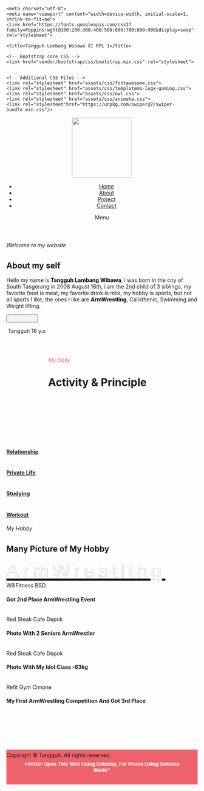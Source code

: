 <!DOCTYPE html>
<html lang="en">

  <head>

    <meta charset="utf-8">
    <meta name="viewport" content="width=device-width, initial-scale=1, shrink-to-fit=no">
    <link href="https://fonts.googleapis.com/css2?family=Poppins:wght@100;200;300;400;500;600;700;800;900&display=swap" rel="stylesheet">

    <title>Tangguh Lambang Wibawa XI RPL 1</title>

    <!-- Bootstrap core CSS -->
    <link href="vendor/bootstrap/css/bootstrap.min.css" rel="stylesheet">


    <!-- Additional CSS Files -->
    <link rel="stylesheet" href="assets/css/fontawesome.css">
    <link rel="stylesheet" href="assets/css/templatemo-lugx-gaming.css">
    <link rel="stylesheet" href="assets/css/owl.css">
    <link rel="stylesheet" href="assets/css/animate.css">
    <link rel="stylesheet"href="https://unpkg.com/swiper@7/swiper-bundle.min.css"/>
<!--
    <style>
    
/*

TemplateMo 589 lugx gaming

https://templatemo.com/tm-589-lugx-gaming

*/

/* ---------------------------------------------
Table of contents
------------------------------------------------
01. font & reset css
02. reset
03. global styles
04. header
05. banner
06. features
07. testimonials
08. contact
09. footer

--------------------------------------------- */
/* 
---------------------------------------------
font & reset css
--------------------------------------------- 
*/
@import url("https://fonts.googleapis.com/css2?family=Poppins:wght@100;200;300;400;500;600;700;800;900");
/* 
---------------------------------------------
reset
--------------------------------------------- 
*/
html, body, div, span, applet, object, iframe, h1, h2, h3, h4, h5, h6, p, blockquote, div
pre, a, abbr, acronym, address, big, cite, code, del, dfn, em, font, img, ins, kbd, q,
s, samp, small, strike, strong, sub, sup, tt, var, b, u, i, center, dl, dt, dd, ol, ul, li,
figure, header, nav, section, article, aside, footer, figcaption {
  margin: 0;
  padding: 0;
  border: 0;
  outline: 0;
}

.clearfix:after {
  content: ".";
  display: block;
  clear: both;
  visibility: hidden;
  line-height: 0;
  height: 0;
}

.clearfix {
  display: inline-block;
}

html[xmlns] .clearfix {
  display: block;
}

* html .clearfix {
  height: 1%;
}

ul, li {
  padding: 0;
  margin: 0;
  list-style: none;
}

header, nav, section, article, aside, footer, hgroup {
  display: block;
}

* {
  box-sizing: border-box;
}

html, body {
  font-family: 'Poppins', sans-serif;
  -ms-text-size-adjust: 100%;
  -webkit-font-smoothing: antialiased;
  -moz-osx-font-smoothing: grayscale;
}

a {
  text-decoration: none !important;
}

h1, h2, h3, h4, h5, h6 {
  color: #1e1e1e;
  margin-top: 0px;
  margin-bottom: 0px;
  font-weight: 700;
}

ul {
  margin-bottom: 0px;
}

p {
  font-size: 14px;
  line-height: 28px;
  color: #4a4a4a;
}

img {
  width: 100%;
  overflow: hidden;
}

/* 
---------------------------------------------
Global Styles
--------------------------------------------- 
*/
html,
body {
  font-family: 'Poppins', sans-serif;
}

::selection {
  background: #0071f8;
  color: #fff;
}

::-moz-selection {
  background: #0071f8;
  color: #fff;
}

.section {
  margin-top: 120px;
}

.section-heading {
  margin-bottom: 70px;
}

.section-heading h2 {
  font-size: 36px;
  font-weight: 700;
  text-transform: capitalize;
  margin-top: 20px;
  line-height: 44px;
}

.section-heading h2 em {
  font-style: normal;
  color: #0071f8;
}

.section-heading h6 {
  color: #ee626b;
  font-size: 15px;
  text-transform: uppercase;
  font-weight: 700;
}

.main-button a {
  display: inline-block;
  background-color: transparent;
  text-transform: uppercase;
  color: transparent;
  font-size: 14px;
  font-weight: 600;
  height: 50px;
  line-height: 50px;
  padding: 0px 30px;
  border-radius: 25px;
  transition: all .3s;
}

.main-button a:hover {
  background-color: transparent;
  color: transparent;
}

/* 
---------------------------------------------
Pre-loader Style
--------------------------------------------- 
*/

.js-preloader {
  position: fixed;
  top: 0;
  left: 0;
  right: 0;
  bottom: 0;
  background-color: rgba(0,0,0,0.99);
  display: -webkit-box;
  display: flex;
  -webkit-box-align: center;
  align-items: center;
  -webkit-box-pack: center;
  justify-content: center;
  opacity: 1;
  visibility: visible;
  z-index: 9999;
  -webkit-transition: opacity 0.25s ease;
  transition: opacity 0.25s ease;
}

.js-preloader.loaded {
  opacity: 0;
  visibility: hidden;
  pointer-events: none;
}

@-webkit-keyframes dot {
  50% {
      -webkit-transform: translateX(96px);
      transform: translateX(96px);
  }
}

@keyframes dot {
  50% {
      -webkit-transform: translateX(96px);
      transform: translateX(96px);
  }
}

@-webkit-keyframes dots {
  50% {
      -webkit-transform: translateX(-31px);
      transform: translateX(-31px);
  }
}

@keyframes dots {
  50% {
      -webkit-transform: translateX(-31px);
      transform: translateX(-31px);
  }
}

.preloader-inner {
  position: relative;
  width: 142px;
  height: 40px;
  background: transparent;
}

.preloader-inner .dot {
  position: absolute;
  width: 16px;
  height: 16px;
  top: 12px;
  left: 15px;
  background: #0071f8;
  border-radius: 50%;
  -webkit-transform: translateX(0);
  transform: translateX(0);
  -webkit-animation: dot 2.8s infinite;
  animation: dot 2.8s infinite;
}

.preloader-inner .dots {
  -webkit-transform: translateX(0);
  transform: translateX(0);
  margin-top: 12px;
  margin-left: 31px;
  -webkit-animation: dots 2.8s infinite;
  animation: dots 2.8s infinite;
}

.preloader-inner .dots span {
  display: block;
  float: left;
  width: 16px;
  height: 16px;
  margin-left: 16px;
  background: #0071f8;
  border-radius: 50%;
}



/* 
---------------------------------------------
Header Style
--------------------------------------------- 
*/

.background-header {
  background-color: #0071f8 !important;
  border-radius: 0px 0px 25px 25px;
  height: 80px!important;
  position: fixed!important;
  top: 0!important;
  left: 0;
  right: 0;
  box-shadow: 0px 0px 10px rgba(0,0,0,0.15)!important;
  -webkit-transition: all .5s ease 0s;
  -moz-transition: all .5s ease 0s;
  -o-transition: all .5s ease 0s;
  transition: all .5s ease 0s;
}

.background-header .logo img {
  max-width: 110px;
}

.header-area {
  position: absolute;
  background-color: transparent;
  top: 40px;
  left: 0;
  right: 0;
  z-index: 100;
  -webkit-transition: all .5s ease 0s;
  -moz-transition: all .5s ease 0s;
  -o-transition: all .5s ease 0s;
  transition: all .5s ease 0s;
}

.header-area .main-nav {
  background: transparent;
  display: flex;
}

.logo {
  margin-top: 15px;
}

.header-area .main-nav .logo {
  -webkit-transition: all 0.3s ease 0s;
  -moz-transition: all 0.3s ease 0s;
  -o-transition: all 0.3s ease 0s;
  transition: all 0.3s ease 0s;
  display: inline-block;
}

.header-area .main-nav .logo h1 {
  font-size: 36px;
  text-transform: uppercase;
  color: #fff;
  font-weight: 600;
  margin-right: 30px;
  padding-right: 30px;
  border-right: 1px solid rgba(250, 250, 250, 0.3);
}

.background-header .main-nav .logo{
  margin-top: 30px;
}

.header-area .main-nav ul.nav {
  border-radius: 0px 0px 25px 25px;
  flex-basis: 100%;
  margin-top: 10px;
  justify-content: right;
  -webkit-transition: all 0.3s ease 0s;
  -moz-transition: all 0.3s ease 0s;
  -o-transition: all 0.3s ease 0s;
  transition: all 0.3s ease 0s;
  position: relative;
  z-index: 999;
}

.header-area .main-nav .nav li:last-child {
  padding-right: 0px;
}

.header-area .main-nav .nav li {
  padding-left: 10px;
  padding-right: 10px;
  height: 40px;
  line-height: 40px;
}

.header-area .main-nav .nav li a {
  display: block;
  padding-left: 20px;
  padding-right: 20px;
  border-radius: 20px;
  font-weight: 300;
  font-size: 15px;
  height: 40px;
  line-height: 40px;
  text-transform: capitalize;
  color: #fff;
  -webkit-transition: all 0.4s ease 0s;
  -moz-transition: all 0.4s ease 0s;
  -o-transition: all 0.4s ease 0s;
  transition: all 0.4s ease 0s;
  border: transparent;
  letter-spacing: .25px;
}

/* .header-area .main-nav .nav li:last-child a {
  background-color: #000000;
  text-transform: uppercase;
  font-weight: 500;
} */

/* .header-area .main-nav .nav li:last-child:hover a {
  background-color: #ee626b;
} */

.header-area .main-nav .nav li:hover a {
  background-color: rgba(255, 255, 255, 0.10);
}

.header-area .main-nav .nav li a.active {
  color: #fff;
  background-color: #ee626b;
}

.background-header .main-nav .nav li a.active {
  color: #fff;
  background-color: #ee626b;
}

.header-area .main-nav .menu-trigger {
  cursor: pointer;
  position: absolute;
  top: 33px;
  width: 32px;
  height: 40px;
  text-indent: -9999em;
  z-index: 99;
  right: 20px;
  display: none;
}

.background-header .main-nav .menu-trigger {
  top: 22px;
}

.background-header .main-nav ul.nav {
  margin-top: 20px;
}

.header-area .main-nav .menu-trigger span,
.header-area .main-nav .menu-trigger span:before,
.header-area .main-nav .menu-trigger span:after {
  -moz-transition: all 0.4s;
  -o-transition: all 0.4s;
  -webkit-transition: all 0.4s;
  transition: all 0.4s;
  background-color: #fff;
  display: block;
  position: absolute;
  width: 30px;
  height: 2px;
  left: 0;
}

.header-area .main-nav .menu-trigger span:before,
.header-area .main-nav .menu-trigger span:after {
  -moz-transition: all 0.4s;
  -o-transition: all 0.4s;
  -webkit-transition: all 0.4s;
  transition: all 0.4s;
  background-color: #fff;
  display: block;
  position: absolute;
  width: 30px;
  height: 2px;
  left: 0;
  width: 75%;
}

.header-area .main-nav .menu-trigger span:before,
.header-area .main-nav .menu-trigger span:after {
  content: "";
}

.header-area .main-nav .menu-trigger span {
  top: 16px;
}

.header-area .main-nav .menu-trigger span:before {
  -moz-transform-origin: 33% 100%;
  -ms-transform-origin: 33% 100%;
  -webkit-transform-origin: 33% 100%;
  transform-origin: 33% 100%;
  top: -10px;
  z-index: 10;
}

.header-area .main-nav .menu-trigger span:after {
  -moz-transform-origin: 33% 0;
  -ms-transform-origin: 33% 0;
  -webkit-transform-origin: 33% 0;
  transform-origin: 33% 0;
  top: 10px;
}

.header-area .main-nav .menu-trigger.active span,
.header-area .main-nav .menu-trigger.active span:before,
.header-area .main-nav .menu-trigger.active span:after {
  background-color: transparent;
  width: 100%;
}

.header-area .main-nav .menu-trigger.active span:before {
  -moz-transform: translateY(6px) translateX(1px) rotate(45deg);
  -ms-transform: translateY(6px) translateX(1px) rotate(45deg);
  -webkit-transform: translateY(6px) translateX(1px) rotate(45deg);
  transform: translateY(6px) translateX(1px) rotate(45deg);
  background-color: #fff;
}

.background-header .main-nav .menu-trigger.active span:before {
  background-color: #fff;
}

.header-area .main-nav .menu-trigger.active span:after {
  -moz-transform: translateY(-6px) translateX(1px) rotate(-45deg);
  -ms-transform: translateY(-6px) translateX(1px) rotate(-45deg);
  -webkit-transform: translateY(-6px) translateX(1px) rotate(-45deg);
  transform: translateY(-6px) translateX(1px) rotate(-45deg);
  background-color: #fff;
}

.background-header .main-nav .menu-trigger.active span:after {
  background-color: #fff;
}

.header-area.header-sticky .nav li a.active {
  color: #fff;
}

.visible{
  display:inline !important;
}

@media (max-width: 1200px) {
  .header-area .main-nav .nav li {
    padding-left: 5px;
    padding-right: 5px;
  }

}

@media (max-width: 767px) {
  .background-header .main-nav {
    box-shadow: 0px 0px 15px rgba(0, 0, 0, 0.15);
    border-radius: 0px 0px 25px 25px;
    width: 100%;
  }
  .background-header .main-nav .nav,
  .header-area .main-nav .nav {
    background-color: #fff;
  }
  .background-header .main-nav .nav li a,
  .header-area .main-nav .nav li a {
    line-height: 50px;
    height: 50px;
    font-weight: 400;
    color: #1e1e1e;
    background-color: #fff;
     border-radius: 0px 0px 25px 25px;
  }
  .background-header .main-nav .nav li,
  .header-area .main-nav .nav li {
    border-top: 1px solid #ddd;
    background-color: #f1f0fe;
    height: 50px;
    border-radius: 0px 0px 25px 25px;
  }
  .background-header .main-nav .nav li:last-child,
  .header-area .main-nav .nav li:last-child {
    border-radius: 0px 0px 25px 25px;
  }
  .header-area .main-nav .nav {
    height: auto;
    flex-basis: 100%;
  }
  .header-area .main-nav .logo {
    position: absolute;
    left: 30px;
    top: 0px;
  }
  .background-header .main-nav .logo {
    top: 0px;
  }
  .background-header .main-nav .border-button {
    top: 0px !important;
  }
  .header-area .main-nav .border-button {
    position: absolute;
    top: 15px;
    right: 70px;
  }
  .header-area.header-sticky .nav li a:hover,
  .header-area.header-sticky .nav li a.active {
    color: #000000!important;
    opacity: 1;
  }
  .header-area.header-sticky .nav li.search-icon a {
    width: 100%;
  }
  .header-area .nav li:last-child a {
    background-color: transparent !important;
    font-weight: 300 !important;
    text-transform: capitalize !important;
  }
  .header-area {
    background-color: transparent;
    padding: 0px 15px;
    height: 80px;
    box-shadow: none;
    text-align: center;
  }
  .header-area .container {
    padding: 0px;
  }
  .header-area .logo {
    margin-left: 0px;
    margin-top: 30px;
  }
  .header-area .menu-trigger {
    display: block !important;
  }
  .header-area .main-nav {
    overflow: hidden;
  }
  .header-area .main-nav .nav {
    float: none;
    width: 100%;
    display: none;
    -webkit-transition: all 0s ease 0s;
    -moz-transition: all 0s ease 0s;
    -o-transition: all 0s ease 0s;
    transition: all 0s ease 0s;
    margin-left: 0px;
  }
  .header-area .main-nav .nav li:first-child {
    border-top: 1px solid #eee;
  }
  .header-area.header-sticky .nav {
    margin-top: 100px !important;
  }
  .background-header.header-sticky .nav {
    margin-top: 80px !important;
  }
  .header-area .main-nav .nav li {
    width: 100%;
    background: #fff;
    padding-left: 0px !important;
    padding-right: 0px !important;
  }
  
}

/* 
---------------------------------------------
Banner Style
--------------------------------------------- 
*/

.main-banner {
  background-image: url(../images/banner-bg.jpg);
  border-radius: 0px 0px 150px 150px;
  background-position: center bottom;
  background-repeat: no-repeat;
  background-size: cover;
  padding: 225px 0px;
}

.main-banner .caption h6 {
  font-size: 20px;
  text-transform: uppercase;
  color: #fff;
  font-weight: 500;
  letter-spacing: 0.5px;
}

.main-banner .caption h2 {
  font-size: 48px;
  color: #fff;
  margin-top: 20px;
  position: relative;
  padding-bottom: 5px;
  margin-bottom: 40px;
}

.main-banner .caption h2:after {
  position: absolute;
  background-image: url(../images/caption-dec.png);
  width: 202px;
  height: 12px;
  content: '';
  left: 125px;
  bottom: 0;
}

.main-banner .caption p {
  color: #fff;
  margin-bottom: 70px;
}

.main-banner .caption form {
  position: relative;
  max-width: 450px;
}

.main-banner .caption form input {
  max-width: 450px;
  width: 100%;
  height: 50px;
  outline: none;
  border-radius: 25px;
  background-color: #fff;
  border: none;
  padding: 0px 25px;
  font-size: 14px;
  color: #7a7a7a;
}

.main-banner .caption form button {
  display: inline-block;
  height: 50px;
  line-height: 50px;
  background-color: #ee626b;
  color: #fff;
  font-size: 15px;
  text-transform: uppercase;
  font-weight: 500;
  padding: 0px 25px;
  border: none;
  border-radius: 25px;
  position: absolute;
  right: 0;
  top: 0;
  transition: all .3s;
}

.main-banner .caption form button:hover {
  background-color: #0071f8;
}

.main-banner .right-image {
  position: relative;
}

.main-banner .right-image img {
  border-radius: 25px;
}

.main-banner .right-image span.price {
  position: absolute;
  right: 20px;
  top: 20px;
  border-radius: 25px;
  background-color: #008af8;
  font-size: 22px;
  text-transform: uppercase;
  font-weight: 700;
  color: #fff;
  padding: 4px 15px;
}

.main-banner .right-image span.offer {
  position: absolute;
  left: -25px;
  bottom: -25px;
  border-radius: 50%;
  background-color: #ee626b;
  font-size: 28px;
  text-transform: uppercase;
  font-weight: 700;
  color: #fff;
  display: inline-block;
  width: 100px;
  height: 100px;
  text-align: center;
  line-height: 100px;
}



/* 
---------------------------------------------
Services Style
--------------------------------------------- 
*/

.features {
  margin-top: -80px;
}

.features .item {
  padding: 35px;
  box-shadow: 0px 0px 15px rgba(0, 0, 0, 0.15);
  border-radius: 25px;
  background-color: #fff;
  text-align: center;
}

.features .item h4 {
  font-size: 17px;
  margin-top: 25px;
  text-transform: uppercase;
}

.features .item .image {
  width: 90px;
  height: 90px;
  display: inline-block;
  text-align: center;
  line-height: 90px;
  background-color: #0071f8;
  border-radius: 50%;
  transition: all .3s;
}

.features .item:hover .image {
  background-color: #ee626b;
}



/* 
---------------------------------------------
Trending Style
--------------------------------------------- 
*/

.trending .main-button {
  margin-top: 32px;
  text-align: right;
}

.trending .item  {
  background-color: #eeeeee;
  position: relative;
  overflow: hidden;
  border-radius: 25px;
  margin-bottom: 30px;
}

.trending .item .thumb {
  position: relative;
  border-radius: 25px;
  overflow: hidden;
}

.trending .item span.price em {
  font-style: normal;
  font-weight: 400;
  font-size: 14px;
  text-decoration: line-through;
  display: block;
}

.trending .item span.price {
  text-align: right;
  position: absolute;
  right: 20px;
  top: 20px;
  border-radius: 10px;
  background-color: #008af8;
  font-size: 17px;
  text-transform: uppercase;
  font-weight: 600;
  color: #fff;
  padding: 8px 15px 6px 15px;
}

.trending .item .down-content {
  padding: 25px;
}

.trending .item .down-content span.category {
  font-size: 14px;
  color: #7a7a7a;
  margin-bottom: 5px;
  display: inline-block;
}

.trending .item .down-content h4 {
  font-size: 17px;
  font-weight: 600;
  transition: all .3s;
}

.trending .item .down-content a {
  position: absolute;
  display: inline-block;
  text-align: center;
  line-height: 40px;
  width: 40px;
  height: 40px;
  background-color: #ee626b;
  color: #fff;
  border-radius: 50%;
  right: 25px;
  bottom: 25px;
  transition: all .3s;
}

.trending .item:hover .down-content h4 {
  color: #0071f8;
}

.trending .item:hover .down-content a {
  background-color: #0071f8;
}


/* 
---------------------------------------------
Most Played Style
--------------------------------------------- 
*/

.most-played {
  background-color: #f7f7f7;
  padding: 100px 0px;
  border-radius: 150px;
}

.most-played .main-button {
  margin-top: 32px;
  text-align: right;
}

.most-played .item  {
  background-color: #fff;
  position: relative;
  border-radius: 25px;
  text-align: center;
  margin-bottom: 40px;
}

.most-played .item .thumb {
  position: relative;
  border-radius: 25px;
  overflow: hidden;
}

.most-played .item .down-content {
  padding: 20px 15px 40px 15px;
}

.most-played .item .down-content span.category {
  font-size: 14px;
  color: #7a7a7a;
  margin-bottom: 5px;
  display: inline-block;
}

.most-played .item .down-content h4 {
  font-size: 17px;
  font-weight: 600;
  transition: all .3s;
}

.most-played .item .down-content a {
  position: absolute;
  display: inline-block;
  text-align: center;
  line-height: 40px;
  height: 40px;
  padding: 0px 15px;
  background-color: #ee626b;
  color: #fff;
  border-radius: 20px;
  font-size: 15px;
  text-transform: uppercase;
  font-weight: 600;
  left: 50%;
  transform: translateX(-50%);
  bottom: -20px;
  transition: all .3s;
}

.most-played .item:hover .down-content h4 {
  color: #0071f8;
}

.most-played .item:hover .down-content a {
  background-color: #0071f8;
}


/* 
---------------------------------------------
Categories Style
--------------------------------------------- 
*/

.categories .main-button {
  margin-top: 30px;
}

.categories .item  {
  background-color: #0071f8;
  position: relative;
  border-radius: 25px;
  text-align: center;
  margin-bottom: 30px;
}

.categories .item .thumb {
  position: relative;
  border-radius: 25px;
  overflow: hidden;
}

.categories .item h4 {
  font-size: 17px;
  font-weight: 600;
  color: #fff;
  padding: 22px;
  margin-bottom: 0px;
}

/* 
---------------------------------------------
CTA Style
--------------------------------------------- 
*/

.cta {
  position: relative;
}

.cta::after {
  background-image: url(../images/);
  max-width: 550px;
  max-height: 510px;
  width: 100%;
  height: 100%;
  position: absolute;
  content: '';
  border-radius: 25px;
  left: 50%;
  transform: translateX(-275px);
  top: 0;
  z-index: -1;
}

.cta .shop {
  margin-top: 80px;
  background-color: #f7f7f7;
  border-radius: 25px;
  padding: 80px;
}

.cta .shop .section-heading {
  margin-right: 30px;
  margin-bottom: 50px;
}

.cta .shop p {
  font-weight: 600;
  font-size: 16px;
}

.cta .shop .main-button {
  margin-top: 50px;
}

.cta .subscribe {
  background-color: #f7f7f7;
  border-radius: 25px;
  padding: 80px 60px;
}

.cta .subscribe .section-heading {
  margin-bottom: 50px;
}

.cta .subscribe form {
  position: relative;
  max-width: 100%;
}

.cta .subscribe form input {
  max-width: 100%;
  width: 100%;
  height: 50px;
  outline: none;
  border-radius: 25px;
  background-color: #fff;
  border: none;
  padding: 0px 25px;
  font-size: 14px;
  color: #7a7a7a;
}

.cta .subscribe form button {
  display: inline-block;
  height: 50px;
  line-height: 50px;
  background-color: #ee626b;
  color: #fff;
  font-size: 15px;
  text-transform: uppercase;
  font-weight: 500;
  padding: 0px 25px;
  border: none;
  border-radius: 25px;
  position: absolute;
  right: 0;
  top: 0;
  transition: all .3s;
}

.cta .subscribe form button:hover {
  background-color: #0071f8;
}


/* 
---------------------------------------------
Footer Style
--------------------------------------------- 
*/

footer {
  margin-top: 300px;
  background-color: #0071f8;
  background-repeat: no-repeat;
  background-size: cover;
  background-image: url(../images/footer-bg.jpg);
  min-height: 150px;
  border-radius: 150px 150px 0px 0px;
}

footer p {
  text-align: center;
  line-height: 90px;
  color: #fff;
  font-size: 16px;
  font-weight: 400;
}

footer p a {
  color: #fff;
  transition: all .3s;
  position: relative;
  z-index: 3;
}

footer p a:hover {
  opacity: 0.75;
}


/* 
---------------------------------------------
Page Header Style
--------------------------------------------- 
*/

.page-heading {
  background-image: url(../images/page-heading-bg.jpg);
  border-radius: 0px 0px 150px 150px;
  background-position: center bottom;
  background-repeat: no-repeat;
  background-size: cover;
  padding: 200px 0px 100px 0px;
  text-align: center;
}

.page-heading span {
  display: inline-block;
  font-size: 16px;
  color: #fff;
}

.page-heading span a {
  color: #fff;
}

.page-heading h3 {
  font-size: 48px;
  text-transform: uppercase;
  color: #fff;
  margin-top: 20px;
  position: relative;
  margin-bottom: 20px;
}


/* 
---------------------------------------------
Shop Page Style
--------------------------------------------- 
*/

.trending ul.trending-filter {
  list-style: none;
  text-align: center;
  margin-bottom: 70px;
}

.trending ul.trending-filter li {
  display: inline-block;
  margin: 5px 8px;
}

.trending ul.trending-filter li a {
  display: inline-block;
  text-align: center;
  font-size: 15px;
  text-transform: uppercase;
  font-weight: 600;
  color: #1e1e1e;
  background-color: #eee;
  padding: 8px 20px;
  border-radius: 25px;
  transition: all .3s;
}

.trending ul.trending-filter li a.is_active {
  background-color: #ee626b;
  color: #fff;
}

.trending ul.trending-filter li a.is_active:hover {
  color: #fff;
}

.trending ul.trending-filter li a:hover {
  color: #ee626b;
}

.trending-box .item  {
  background-color: #eeeeee;
  position: relative;
  overflow: hidden;
  border-radius: 25px;
  margin-bottom: 30px;
}

.trending-box .item .thumb {
  position: relative;
  border-radius: 25px;
  overflow: hidden;
}

.trending-box .item span.price em {
  font-style: normal;
  font-weight: 400;
  font-size: 14px;
  text-decoration: line-through;
  display: block;
}

.trending-box .item span.price {
  text-align: right;
  position: absolute;
  right: 20px;
  top: 20px;
  border-radius: 10px;
  background-color: #008af8;
  font-size: 17px;
  text-transform: uppercase;
  font-weight: 600;
  color: #fff;
  padding: 8px 15px 6px 15px;
}

.trending-box .item .down-content {
  padding: 25px;
}

.trending-box .item .down-content span.category {
  font-size: 14px;
  color: #7a7a7a;
  margin-bottom: 5px;
  display: inline-block;
}

.trending-box .item .down-content h4 {
  font-size: 17px;
  font-weight: 600;
  transition: all .3s;
}

.trending-box .item .down-content a {
  position: absolute;
  display: inline-block;
  text-align: center;
  line-height: 40px;
  width: 40px;
  height: 40px;
  background-color: #ee626b;
  color: #fff;
  border-radius: 50%;
  right: 25px;
  bottom: 25px;
  transition: all .3s;
}

.trending-box .item:hover .down-content h4 {
  color: #0071f8;
}

.trending-box .item:hover .down-content a {
  background-color: #0071f8;
}

.trending ul.pagination {
  margin-top: 50px;
  text-align: center;
  width: 100%;
  display: inline-block;
}

.trending ul.pagination li {
  display: inline-block;
  margin: 0px 5px;
}

.trending ul.pagination li a {
  display: inline-block;
  width: 40px;
  height: 40px;
  line-height: 40px;
  text-align: center;
  background-color: #eee;
  color: #1e1e1e;
  font-size: 15px;
  font-weight: 600;
  border-radius: 50%;
  transition: all .3s;
}

.trending ul.pagination li a:hover,
.trending ul.pagination li a.is_active {
  background-color: #0071f8;
  color: #fff;
}


/* 
---------------------------------------------
Single Page Style
--------------------------------------------- 
*/

.single-product .sep {
  width: 100%;
  height: 1px;
  background-color: #eee;
  margin: 80px 0px;
}

.single-product .left-image {
  margin-right: 80px;
}

.single-product .left-image img {
  border-radius: 25px;
}

.single-product h4 {
  font-size: 27px;
  margin-bottom: 20px;
}

.single-product span.price {
  font-size: 27px;
  font-weight: 700;
  color: #0071f8;
}

.single-product span.price em {
  font-style: normal;
  color: #c8c8c8;
  font-size: 17px;
  text-decoration: line-through;
  font-weight: 500;
  margin-right: 5px;
}

.single-product p {
  margin-top: 50px;
  margin-bottom: 60px;
}

.single-product form input {
  width: 80px;
  height: 50px;
  background-color: #f7f7f7;
  border: 1px solid #e7e7e7;
  border-radius: 25px;
  text-align: center;
  float: left;
  margin-right: 15px;
}

.single-product form {
  display: inline;
}

.single-product form button {
  display: inline-block;
  height: 50px;
  line-height: 50px;
  background-color: #ee626b;
  color: #fff;
  font-size: 15px;
  text-transform: uppercase;
  font-weight: 500;
  padding: 0px 25px;
  border: none;
  border-radius: 25px;
  transition: all .3s;
}

.single-product form button i {
  margin-right: 5px;
}

.single-product form button:hover {
  background-color: #0071f8;
}

.single-product ul {
  margin-top: 60px;
}

.single-product ul li {
  display: block;
  margin: 20px 0px;
  font-size: 14px;
  color: #0071f8;
}

.single-product ul li:last-child {
  margin-bottom: 0px;
}

.single-product ul li span {
  width: 120px;
  display: inline-block;
  color: #aaa;
}

.tabs-content {
  background-color: #f7f7f7;
  border-radius: 25px;
  padding: 60px;
  transition: all 0.3s;
}

.tabs-content .nav-link {
  border: none;
  border-radius: 0px;
  background-color: transparent !important;
  font-size: 20px;
  font-weight: 600;
  color: #1e1e1e;
  padding: 0px;
}

.tabs-content ul.nav-tabs {
  border-bottom: none;
}

.tabs-content ul.nav-tabs li {
  border-right: 1px solid #d7d7d7;
  margin-right: 30px;
  padding-right: 30px;
}

.tabs-content ul.nav-tabs li:last-child {
  border-right: none;
  margin-right: 0px;
  padding-right: 0px;
}

.tabs-content .nav-tabs .nav-link.active {
  color: #0071f8;
}

.tabs-content .tab-content {
  margin-top: 30px;
}

.related-games .main-button {
  text-align: right;
  margin-top: 32px;
}


/* 
---------------------------------------------
Contact PAge Style
--------------------------------------------- 
*/

.contact-page .left-text {
  background-color: #f7f7f7;
  border-radius: 25px;
  padding: 60px;
}

.contact-page .left-text .section-heading {
  margin-bottom: 50px;
}

.contact-page .left-text p {
  margin-bottom: 50px;
}

.contact-page .left-text ul li {
  display: block;
  font-size: 16px;
  color: #aaaaaa;
  font-size: 300;
  margin-bottom: 30px;
}

.contact-page .left-text ul li:last-child {
  margin-bottom: 0px;
}

.contact-page .left-text ul li span {
  display: block;
  font-size: 14px;
  font-weight: 600;
  color: #4a4a4a;
  margin-bottom: 5px;
}

.contact-page .right-content {
  margin-left: 50px;
}

.contact-page .right-content #map {
  margin-bottom: 60px;
}

.contact-page .right-content form input {
  width: 100%;
  height: 50px;
  border-radius: 25px;
  padding: 0px 20px;
  background-color: #f7f7f7;
  border: 1px solid #e7e7e7;
  font-size: 14px;
  color: #4a4a4a;
  margin-bottom: 30px;
}

.contact-page .right-content form textarea {
  width: 100%;
  height: 130px;
  border-radius: 25px;
  padding: 20px 20px;
  background-color: #f7f7f7;
  border: 1px solid #e7e7e7;
  font-size: 14px;
  color: #4a4a4a;
  margin-bottom: 30px;
}

.contact-page .right-content form button {
  display: inline-block;
  height: 50px;
  line-height: 50px;
  background-color: #ee626b;
  color: #fff;
  font-size: 15px;
  text-transform: uppercase;
  font-weight: 500;
  padding: 0px 25px;
  border: none;
  border-radius: 25px;
  transition: all .3s;
}

.contact-page .right-content form button:hover {
  background-color: #0071f8;
}

/* 
---------------------------------------------
Responsive Style
--------------------------------------------- 
*/

body {
  overflow-x: hidden;
}

@media (max-width: 767px) {
  .header-area {
    top: 0;
  }
  .main-banner .right-image span.offer {
    left: 20px;
    bottom: 20px;
  }
  .cta .subscribe form button {
    position: relative;
    width: 100%;
    margin-top: 15px;
  }
}

@media (max-width: 992px) {
  .header-area .main-nav .logo img {
    max-width: 110px;
  }
  .header-area .main-nav .nav li a {
    padding-left: 10px;
    padding-right: 10px;
  }
  .header-area .main-nav ul.nav {
    margin-top: 0px;
  }
  .background-header .main-nav ul.nav {
    margin-top: 20px;
  }
  .main-banner .caption {
    margin-bottom: 45px;
    text-align: center;
  }
  .main-banner .caption form,
  .main-banner .caption form input {
    max-width: 100%;
  }
  .features .item {
    margin-bottom: 30px;
  }
  .trending .main-button,
  .cta::after,
  .most-played .main-button,
  .related-games .main-button {
    display: none;
  }
  .most-played .section-heading {
    text-align: center;
  }
  .cta .shop {
    padding: 30px;
    margin-bottom: 30px;
  }
  .cta .subscribe {
    padding: 30px;
  }
  .cta .shop .section-heading {
    margin-right: 0px;
  }
  .trending ul.trending-filter li a {
    font-size: 13px;
    padding: 8px 10px;
  }
  .trending ul.trending-filter li {
    margin: 5px 2px;
  }
  .single-product .left-image {
    margin-right: 0px;
    margin-bottom: 45px;
  }
  .tabs-content .nav-link {
    font-size: 16px;
  }
  .tabs-content ul.nav-tabs li {
    margin-right: 15px;
    padding-right: 15px;
  }
  .page-heading {
    padding: 140px 0px 100px 0px;
  }
  .contact-page .right-content {
    margin-left: 0px;
    margin-top: 45px;
  }
}

@media (max-width: 1200px) {
  
}

html {
  box-sizing: border-box;
  background: #f3f3f3;
}

*,
*:after,
*:before {
  box-sizing: inherit;
}

.clip {
  border: 0;
  clip: rect(0 0 0 0);
  height: 1px;
  margin: -1px;
  overflow: hidden;
  padding: 0;
  position: absolute;
  width: 1px;
}

.svg--source {
  display: none
}

.svg--icon {
  width: 100%;
  max-width: 5rem;
  height: 100%;
  max-height: 5rem;
  display: block;
  margin: 0 auto;
  fill: currentColor
}

.wrapper {
  width: 100%;
  height: 100vh;
  display: flex;
  flex-wrap: wrap;
  align-items: center;
  justify-content: center;
  padding: 1rem;
}

.share {
  width: 5rem;
  height: 5rem;
  float: left;
  margin: .5rem 1rem .5rem 0;
  color: #353c4a;
  border: .125rem solid #f3f3f3;
  box-shadow: 0 0 8px 0 rgba(50, 50, 50, 0.15);
  border-radius: 50%;
  transition: 250ms;
  
  &:last-child {
    margin-right: 0
  }
  
  &:hover,
  &:focus {
    //background: #f1f1f1;
  }
  
  &:focus {
    outline-color: inherit;
  }
}

.twitter {
  &:hover,
  &:focus {
    color: #00ACED;
    box-shadow: 0 0 24px 0 #00ACED
  }
}

.github {
  &:hover,
  &:focus {
    color: #4183c4;
    box-shadow: 0 0 24px 0 #4183c4
  }
}

.pinterest {
  &:hover,
  &:focus {
    color: #bd081c;
    box-shadow: 0 0 24px 0 #bd081c
  }
}

.youtube {
  &:hover,
  &:focus {
    color: #cd201f;
    box-shadow: 0 0 24px 0 #cd201f
  }
}

.facebook {
  &:hover,
  &:focus {
    color: #3b5998;
    box-shadow: 0 0 24px 0 #3b5998
  }
}

.google {
  &:hover,
  &:focus {
    color: #dd4b39;
    box-shadow: 0 0 24px 0 #dd4b39
  }
}

    </style>



-->
  </head>

<body>

  <!-- ***** Preloader Start ***** -->
  <div id="js-preloader" class="js-preloader">
    <div class="preloader-inner">
      <span class="dot"></span>
      <div class="dots">
        <span></span>
        <span></span>
        <span></span>
      </div>
    </div>
  </div>
  <!-- ***** Preloader End ***** -->

  <!-- ***** Header Area Start ***** -->
  <header class="header-area header-sticky">
    <div class="container">
        <div class="row">
            <div class="col-12">
                <nav class="main-nav">
                    <!-- ***** Logo Start ***** -->
                    <a href="index.html" class="logo">
                        <img src="assets/images/logo.png" alt="" style="width: 158px;">
                    </a>
                    <!-- ***** Logo End ***** -->
                    <!-- ***** Menu Start ***** -->
                    <ul class="nav">
                      <li><a href="index.html" class="active">Home</a></li>
                      <li><a href="about.html">About</a></li>
                      <li><a href="project.html">Project</a></li>
                      <li><a href="contact.html">Contact</a></li>
                      <!-- <li><a href="#">Sign In</a></li> -->
                  </ul>   
                    <a class='menu-trigger'>
                        <span>Menu</span>
                    </a>
                    <!-- ***** Menu End ***** -->
                </nav>
            </div>
        </div>
    </div>
  </header>
  <!-- ***** Header Area End ***** -->

  <div class="main-banner">
    <div class="container">
      <div class="row">
        <div class="col-lg-6 align-self-center">
          <div class="caption header-text">
            <h6>Welcome to my website</h6>
            <h2>About my self</h2>
            <p>Hello my name is <span style="font-weight: bold; color: black;">Tangguh Lambang Wibawa</span>, i was born in the city of South Tangerang in 2008 August 18th, i am the 2nd child of 3 siblings, my favorite food is meat, my favorite drink is milk, my hobby is sports, but not all sports I like, the ones I like are <span style="color: black; font-weight: bold;">ArmWrestling</span>, Calisthenic, Swimming and Weight lifting.</p>
            <div class="search-input">
              <form id="search" action="#">
                <!-- <input type="text" placeholder="Type Something" id='searchText' name="searchKeyword" onkeypress="handle" /> -->
                <button role="button" style="margin-right: 300px;"><a href="contact.html" style="color: white;">My Contact</a></button>
              </form>
            </div>
          </div>
        </div>
        <div class="col-lg-4 offset-lg-2">
          <div class="right-image">
            <img src="assets/images/Tangguh12.jpg" alt="">
            <span class="price">Tangguh</span>
            <span class="offer">16 y.o</span>
          </div>
        </div>
      </div>
    </div>
  </div>
  <h6 style="margin-left: 110px; margin-top: 60px; color: #ee626b;">My Daily</h6>
<h1 style="margin-left: 110px; margin-top: 20px;">Activity & Principle </h1>
<br>
<br>
<br><br><br><br><br>
  <div class="features">
    <div class="container">
      <div class="row">
        <div class="col-lg-3 col-md-6">
          <a href="https://id.wikipedia.org/wiki/Pacaran#:~:text=Pacaran%20%28bahasa%20Inggris%20%3A%20courtship%29%20adalah%20periode%20perkenalan,dimulai%20setelah%20pertunangan%20dan%20dapat%20berakhir%20dengan%20perkawinan.">
            <div class="item">
              <div class="image">
                <img src="assets/images/love1.webp" alt="" style="max-width: 44px;">
              </div>
              <h4>Relationship</h4>
            </div>
          </a>
        </div>
        <div class="col-lg-3 col-md-6">
          <a href="https://www.kompasiana.com/nursyamsir/6294f94abb44861e09018bf2/opini-memahami-privat-life-dalam-lingkup-hermeneutika-sosial">
            <div class="item">
              <div class="image">
                <img src="assets/images/lock1.webp" alt="" style="max-width: 44px;">
              </div>
              <h4>Private Life</h4>
            </div>
          </a>
        </div>
        <div class="col-lg-3 col-md-6">
          <a href="https://daftarkampus.spmb.teknokrat.ac.id/apa-itu-belajar-pengertian-proses-dan-pentingnya-dalam-kehidupan/#:~:text=Belajar%20dapat%20didefinisikan%20sebagai%20proses%20memperoleh%20pengetahuan%2C%20keterampilan%2C,di%20sekolah%2C%20tetapi%20juga%20berlangsung%20sepanjang%20hidup%20kita.">
            <div class="item">
              <div class="image">
                <img src="assets/images/book1.webp" alt="" style="max-width: 44px;">
              </div>
              <h4>Studying</h4>
            </div>
          </a>
        </div>
        <div class="col-lg-3 col-md-6">
          <a href="https://health.detik.com/kebugaran/d-6905113/workout-adalah-definisi-jenis-jenis-dan-cara-melakukannya">
            <div class="item">
              <div class="image">
                <img src="assets/images/dumble1.webp" alt="" style="max-width: 44px;">
              </div>
              <h4>Workout</h4>
            </div>
          </a>
        </div>
      </div>
    </div>
  </div>

  <div class="section trending">
    <div class="container">
      <div class="row">
        <div class="col-lg-6">
          <div class="section-heading">
            <h6> My Hobby</h6>
            <h2>Many Picture of My Hobby</h2>
          </div>
        </div>
        <div class="col-lg-6">
          <div class="main-button">
            <a href="https://en-m-wikipedia-org.translate.goog/wiki/Arm_wrestling?_x_tr_sl=en&_x_tr_tl=id&_x_tr_hl=id&_x_tr_pto=tc" style="font-size: 50px; font-family: Impact, Haettenschweiler, 'Arial Narrow Bold', sans-serif; letter-spacing: 10px; background: url(assets/images/fireGif.gif); -webkit-background-clip: text; -webkit-text-fill-color: transparent; background-position: bottom; -webkit-text-stroke: 0.2px black;">ArmWrestling</a>
          </div>
        </div>
        <div class="col-lg-3 col-md-6">
          <div class="item">
            <div class="thumb">
              <a href=""><img src="assets/images/zBSD2.jpg" alt=""></a>
              <!-- <span class="price"><em>$28</em>$20</span> -->
            </div>
            <div class="down-content">
              <span class="category">WillFitness BSD</span>
              <h4> Got 2nd Place ArmWrestling Event</h4>
              <br>
              <!-- <a href=""><i class="fa fa-shopping-bag"></i></a> -->
            </div>
          </div>
        </div>
        <div class="col-lg-3 col-md-6">
          <div class="item">
            <div class="thumb">
              <a href=""><img src="assets/images/zDepok3.jpg" alt=""></a>
              <!-- <span class="price">$44</span> -->
            </div>
            <div class="down-content">
              <span class="category">Red Steak Cafe Depok</span>
              <h4>Photo With 2 Seniors ArmWrestler</h4>
              <br>
              <!-- <a href=""><i class="fa fa-shopping-bag"></i></a> -->
            </div>
          </div>
        </div>
        <div class="col-lg-3 col-md-6">
          <div class="item">
            <div class="thumb">
              <a href=""><img src="assets/images/zDepok4.jpg" alt=""></a>
              <!-- <span class="price"><em>$64</em>$44</span> -->
            </div>
            <div class="down-content">
              <span class="category">Red Steak Cafe Depok</span>
              <h4>Photo With My Idol Class -63kg</h4>
              <br>
              <!-- <a href="product-details.html"><i class="fa fa-shopping-bag"></i></a> -->
            </div>
          </div>
        </div>
        <div class="col-lg-3 col-md-6">
          <div class="item">
            <div class="thumb">
              <a href=""><img src="assets/images/zRefit1.jpg" alt=""></a>
              <!-- <span class="price">$32</span> -->
            </div>
            <div class="down-content">
              <span class="category">Refit Gym Cimone</span>
              <h4> My First ArmWrestling Competition And Got 3rd Place</h4>
              <!-- <a href="product-details.html"><i class="fa fa-shopping-bag"></i></a> -->
            </div>
          </div>
        </div>
      </div>
    </div>
  </div>

  <!-- <div class="section most-played">
    <div class="container">
      <div class="row">
        <div class="col-lg-6">
          <div class="section-heading">
            <h6>TOP GAMES</h6>
            <h2>Most Played</h2>
          </div>
        </div>
        <div class="col-lg-6">
          <div class="main-button">
            <a href="shop.html">View All</a>
          </div>
        </div>
        <div class="col-lg-2 col-md-6 col-sm-6">
          <div class="item">
            <div class="thumb">
              <a href="product-details.html"><img src="assets/images/top-game-01.jpg" alt=""></a>
            </div>
            <div class="down-content">
                <span class="category">Adventure</span>
                <h4>Assasin Creed</h4>
                <a href="product-details.html">Explore</a>
            </div>
          </div>
        </div>
        <div class="col-lg-2 col-md-6 col-sm-6">
          <div class="item">
            <div class="thumb">
              <a href="product-details.html"><img src="assets/images/top-game-02.jpg" alt=""></a>
            </div>
            <div class="down-content">
                <span class="category">Adventure</span>
                <h4>Assasin Creed</h4>
                <a href="product-details.html">Explore</a>
            </div>
          </div>
        </div>
        <div class="col-lg-2 col-md-6 col-sm-6">
          <div class="item">
            <div class="thumb">
              <a href="product-details.html"><img src="assets/images/top-game-03.jpg" alt=""></a>
            </div>
            <div class="down-content">
                <span class="category">Adventure</span>
                <h4>Assasin Creed</h4>
                <a href="product-details.html">Explore</a>
            </div>
          </div>
        </div>
        <div class="col-lg-2 col-md-6 col-sm-6">
          <div class="item">
            <div class="thumb">
              <a href="product-details.html"><img src="assets/images/top-game-04.jpg" alt=""></a>
            </div>
            <div class="down-content">
                <span class="category">Adventure</span>
                <h4>Assasin Creed</h4>
                <a href="product-details.html">Explore</a>
            </div>
          </div>
        </div>
        <div class="col-lg-2 col-md-6 col-sm-6">
          <div class="item">
            <div class="thumb">
              <a href="product-details.html"><img src="assets/images/top-game-05.jpg" alt=""></a>
            </div>
            <div class="down-content">
                <span class="category">Adventure</span>
                <h4>Assasin Creed</h4>
                <a href="product-details.html">Explore</a>
            </div>
          </div>
        </div>
        <div class="col-lg-2 col-md-6 col-sm-6">
          <div class="item">
            <div class="thumb">
              <a href="product-details.html"><img src="assets/images/top-game-06.jpg" alt=""></a>
            </div>
            <div class="down-content">
                <span class="category">Adventure</span>
                <h4>Assasin Creed</h4>
                <a href="product-details.html">Explore</a>
            </div>
          </div>
        </div>
      </div>
    </div>
  </div> -->

  <!-- <div class="section categories">
    <div class="container">
      <div class="row">
        <div class="col-lg-12 text-center">
          <div class="section-heading">
            <h6>Categories</h6>
            <h2>Top Categories</h2>
          </div>
        </div>
        <div class="col-lg col-sm-6 col-xs-12">
          <div class="item">
            <h4>Action</h4>
            <div class="thumb">
              <a href="product-details.html"><img src="assets/images/categories-01.jpg" alt=""></a>
            </div>
          </div>
        </div>
        <div class="col-lg col-sm-6 col-xs-12">
          <div class="item">
            <h4>Action</h4>
            <div class="thumb">
              <a href="product-details.html"><img src="assets/images/categories-05.jpg" alt=""></a>
            </div>
          </div>
        </div>
        <div class="col-lg col-sm-6 col-xs-12">
          <div class="item">
            <h4>Action</h4>
            <div class="thumb">
              <a href="product-details.html"><img src="assets/images/categories-03.jpg" alt=""></a>
            </div>
          </div>
        </div>
        <div class="col-lg col-sm-6 col-xs-12">
          <div class="item">
            <h4>Action</h4>
            <div class="thumb">
              <a href="product-details.html"><img src="assets/images/categories-04.jpg" alt=""></a>
            </div>
          </div>
        </div>
        <div class="col-lg col-sm-6 col-xs-12">
          <div class="item">
            <h4>Action</h4>
            <div class="thumb">
              <a href="product-details.html"><img src="assets/images/categories-05.jpg" alt=""></a>
            </div>
          </div>
        </div>
      </div>
    </div>
  </div> -->
  
  <!-- <div class="section cta">
    <div class="container">
      <div class="row">
        <div class="col-lg-5">
          <div class="shop">
            <div class="row">
              <div class="col-lg-12">
                <div class="section-heading">
                  <h6>Our Shop</h6>
                  <h2>Go Pre-Order Buy & Get Best <em>Prices</em> For You!</h2>
                </div>
                <p>Lorem ipsum dolor consectetur adipiscing, sed do eiusmod tempor incididunt.</p>
                <div class="main-button">
                  <a href="shop.html">Shop Now</a>
                </div>
              </div>
            </div>
          </div>
        </div>
        <div class="col-lg-5 offset-lg-2 align-self-end">
          <div class="subscribe">
            <div class="row">
              <div class="col-lg-12">
                <div class="section-heading">
                  <h6>NEWSLETTER</h6>
                  <h2>Get Up To $100 Off Just Buy <em>Subscribe</em> Newsletter!</h2>
                </div>
                <div class="search-input">
                  <form id="subscribe" action="#">
                    <input type="email" class="form-control" id="exampleInputEmail1" aria-describedby="emailHelp" placeholder="Your email...">
                    <button type="submit">Subscribe Now</button>
                  </form>
                </div>
              </div>
            </div>
          </div>
        </div>
      </div>
    </div>
  </div> -->
  <h1 style="text-align: center; font-size: small; background-color: #ee626b; color: rgb(255, 255, 255); margin-top: 120px; padding: 30px;">*Better Open This Web Using Dekstop, For Phone Using Dekstop Mode*</h1>

  <footer>
    <div class="container" style="margin-top: -100px;">
      <div class="col-lg-12">
        <p>Copyright © Tangguh. All rights reserved.</p>
      </div>
    </div>
  </footer>

  <!-- Scripts -->
  <!-- Bootstrap core JavaScript -->
  <script src="vendor/jquery/jquery.min.js"></script>
  <script src="vendor/bootstrap/js/bootstrap.min.js"></script>
  <script src="assets/js/isotope.min.js"></script>
  <script src="assets/js/owl-carousel.js"></script>
  <script src="assets/js/counter.js"></script>
  <script src="assets/js/custom.js"></script>

  </body>
</html>
